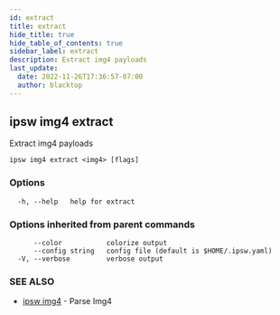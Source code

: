 ```yaml
---
id: extract
title: extract
hide_title: true
hide_table_of_contents: true
sidebar_label: extract
description: Extract img4 payloads
last_update:
  date: 2022-11-26T17:36:57-07:00
  author: blacktop
---
```

## ipsw img4 extract

Extract img4 payloads

```
ipsw img4 extract <img4> [flags]
```

### Options

```
  -h, --help   help for extract
```

### Options inherited from parent commands

```
      --color           colorize output
      --config string   config file (default is $HOME/.ipsw.yaml)
  -V, --verbose         verbose output
```

### SEE ALSO

* [ipsw img4](/docs/cli/ipsw/img4)	 - Parse Img4

